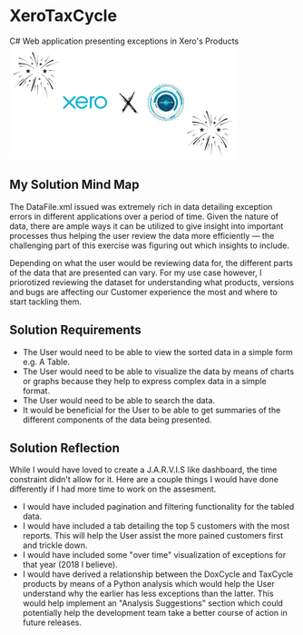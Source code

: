 # XeroTaxCycle
C# Web application presenting exceptions in Xero's Products
![Xero x Jarvis](readme.png)

## My Solution Mind Map
The DataFile.xml issued was extremely rich in data detailing exception errors in different applications over a period of time. Given the nature of data, there are ample ways it can be utilized to give insight into important processes thus helping the user review the data more efficiently — the challenging part of this exercise was figuring out which insights to include.

Depending on what the user would be reviewing data for, the different parts of the data that are presented can vary. For my use case however, I priorotized reviewing the dataset for understanding what products, versions and bugs are affecting our Customer experience the most and where to start tackling them.

## Solution Requirements
- The User would need to be able to view the sorted data in a simple form e.g. A Table.
- The User would need to be able to visualize the data by means of charts or graphs because they help to express complex data in a simple format. 
- The User would need to be able to search the data.
- It would be beneficial for the User to be able to get summaries of the different components of the data being presented.

## Solution Reflection
While I would have loved to create a J.A.R.V.I.S like dashboard, the time constraint didn't allow for it. Here are a couple things I would have done differently if I had more time to work on the assesment.
- I would have included pagination and filtering functionality for the tabled data.
- I would have included a tab detailing the top 5 customers with the most reports. This will help the User assist the more pained customers first and trickle down.
- I would have included some "over time" visualization of exceptions for that year (2018 I believe).
- I would have derived a relationship between the DoxCycle and TaxCycle products by means of a Python analysis which would help the User understand why the earlier has less exceptions than the latter. This would help implement an "Analysis Suggestions" section which could potentially help the development team take a better course of action in future releases.

